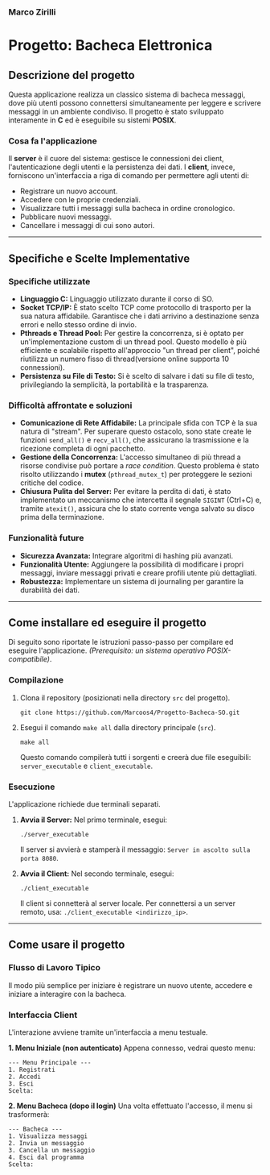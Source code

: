 ### Marco Zirilli ###

# Progetto: Bacheca Elettronica

## Descrizione del progetto

Questa applicazione realizza un classico sistema di bacheca messaggi, dove più utenti possono connettersi simultaneamente per leggere e scrivere messaggi in un ambiente condiviso. Il progetto è stato sviluppato interamente in **C** ed è eseguibile su sistemi **POSIX**.

### Cosa fa l'applicazione

Il **server** è il cuore del sistema: gestisce le connessioni dei client, l'autenticazione degli utenti e la persistenza dei dati. I **client**, invece, forniscono un'interfaccia a riga di comando per permettere agli utenti di:

-   Registrare un nuovo account.
-   Accedere con le proprie credenziali.
-   Visualizzare tutti i messaggi sulla bacheca in ordine cronologico.
-   Pubblicare nuovi messaggi.
-   Cancellare i messaggi di cui sono autori.

---

## Specifiche e Scelte Implementative

### Specifiche utilizzate

-   **Linguaggio C:** Linguaggio utilizzato durante il corso di SO.
-   **Socket TCP/IP:** È stato scelto TCP come protocollo di trasporto per la sua natura affidabile. Garantisce che i dati arrivino a destinazione senza errori e nello stesso ordine di invio.
-   **Pthreads e Thread Pool:** Per gestire la concorrenza, si è optato per un'implementazione custom di un thread pool. Questo modello è più efficiente e scalabile rispetto all'approccio "un thread per client", poiché riutilizza un numero fisso di thread(versione online supporta 10 connessioni).
-   **Persistenza su File di Testo:** Si è scelto di salvare i dati su file di testo, privilegiando la semplicità, la portabilità e la trasparenza.

### Difficoltà affrontate e soluzioni

-   **Comunicazione di Rete Affidabile:** La principale sfida con TCP è la sua natura di "stream". Per superare questo ostacolo, sono state create le funzioni `send_all()` e `recv_all()`, che assicurano la trasmissione e la ricezione completa di ogni pacchetto.
-   **Gestione della Concorrenza:** L'accesso simultaneo di più thread a risorse condivise può portare a *race condition*. Questo problema è stato risolto utilizzando i **mutex** (`pthread_mutex_t`) per proteggere le sezioni critiche del codice.
-   **Chiusura Pulita del Server:** Per evitare la perdita di dati, è stato implementato un meccanismo che intercetta il segnale `SIGINT` (Ctrl+C) e, tramite `atexit()`, assicura che lo stato corrente venga salvato su disco prima della terminazione.

### Funzionalità future

-   **Sicurezza Avanzata:** Integrare algoritmi di hashing più avanzati.
-   **Funzionalità Utente:** Aggiungere la possibilità di modificare i propri messaggi, inviare messaggi privati e creare profili utente più dettagliati.
-   **Robustezza:** Implementare un sistema di journaling per garantire la durabilità dei dati.

---

## Come installare ed eseguire il progetto

Di seguito sono riportate le istruzioni passo-passo per compilare ed eseguire l'applicazione.
*(Prerequisito: un sistema operativo POSIX-compatibile)*.

### Compilazione

1.  Clona il repository (posizionati nella directory `src` del progetto).
    ```
    git clone https://github.com/Marcoos4/Progetto-Bacheca-SO.git
    ```
3.  Esegui il comando `make all` dalla directory principale (`src`).
    ```
    make all
    ```
    Questo comando compilerà tutti i sorgenti e creerà due file eseguibili: `server_executable` e `client_executable`.

### Esecuzione

L'applicazione richiede due terminali separati.

1.  **Avvia il Server:**
    Nel primo terminale, esegui:
    ```
    ./server_executable
    ```
    Il server si avvierà e stamperà il messaggio: `Server in ascolto sulla porta 8080`.

2.  **Avvia il Client:**
    Nel secondo terminale, esegui:
    ```
    ./client_executable
    ```
    Il client si connetterà al server locale. Per connettersi a un server remoto, usa: `./client_executable <indirizzo_ip>`.

---

## Come usare il progetto

### Flusso di Lavoro Tipico

Il modo più semplice per iniziare è registrare un nuovo utente, accedere e iniziare a interagire con la bacheca.

### Interfaccia Client

L'interazione avviene tramite un'interfaccia a menu testuale.

**1. Menu Iniziale (non autenticato)**
Appena connesso, vedrai questo menu:
```
--- Menu Principale ---
1. Registrati
2. Accedi
3. Esci
Scelta:
```

**2. Menu Bacheca (dopo il login)**
Una volta effettuato l'accesso, il menu si trasformerà:
```
--- Bacheca ---
1. Visualizza messaggi
2. Invia un messaggio
3. Cancella un messaggio
4. Esci dal programma
Scelta:
```





